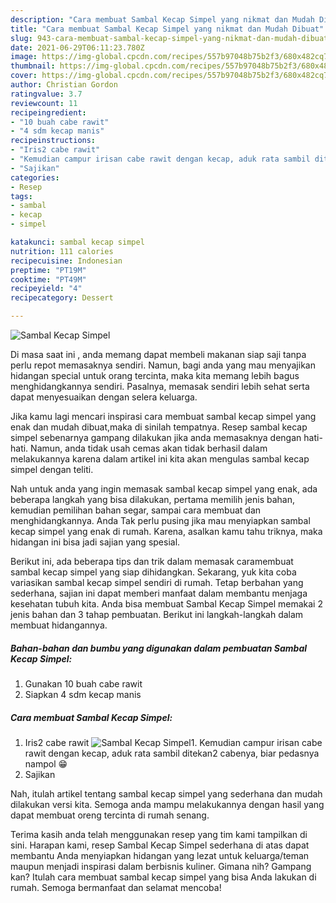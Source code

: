 ```yaml
---
description: "Cara membuat Sambal Kecap Simpel yang nikmat dan Mudah Dibuat"
title: "Cara membuat Sambal Kecap Simpel yang nikmat dan Mudah Dibuat"
slug: 943-cara-membuat-sambal-kecap-simpel-yang-nikmat-dan-mudah-dibuat
date: 2021-06-29T06:11:23.780Z
image: https://img-global.cpcdn.com/recipes/557b97048b75b2f3/680x482cq70/sambal-kecap-simpel-foto-resep-utama.jpg
thumbnail: https://img-global.cpcdn.com/recipes/557b97048b75b2f3/680x482cq70/sambal-kecap-simpel-foto-resep-utama.jpg
cover: https://img-global.cpcdn.com/recipes/557b97048b75b2f3/680x482cq70/sambal-kecap-simpel-foto-resep-utama.jpg
author: Christian Gordon
ratingvalue: 3.7
reviewcount: 11
recipeingredient:
- "10 buah cabe rawit"
- "4 sdm kecap manis"
recipeinstructions:
- "Iris2 cabe rawit"
- "Kemudian campur irisan cabe rawit dengan kecap, aduk rata sambil ditekan2 cabenya, biar pedasnya nampol 😁"
- "Sajikan"
categories:
- Resep
tags:
- sambal
- kecap
- simpel

katakunci: sambal kecap simpel 
nutrition: 111 calories
recipecuisine: Indonesian
preptime: "PT19M"
cooktime: "PT49M"
recipeyield: "4"
recipecategory: Dessert

---
```



![Sambal Kecap Simpel](https://img-global.cpcdn.com/recipes/557b97048b75b2f3/680x482cq70/sambal-kecap-simpel-foto-resep-utama.jpg)

Di masa  saat ini , anda memang dapat membeli makanan siap saji tanpa perlu repot memasaknya sendiri. Namun, bagi anda yang mau menyajikan hidangan special untuk orang tercinta, maka kita memang lebih bagus menghidangkannya sendiri. Pasalnya, memasak sendiri lebih sehat serta dapat menyesuaikan dengan selera keluarga.

Jika kamu lagi mencari inspirasi cara membuat sambal kecap simpel yang enak dan mudah dibuat,maka di sinilah tempatnya. Resep sambal kecap simpel  sebenarnya gampang dilakukan jika anda memasaknya dengan hati-hati. Namun, anda tidak usah cemas akan tidak berhasil dalam melakukannya 
karena dalam artikel ini kita akan mengulas sambal kecap simpel dengan teliti.  



Nah untuk anda yang ingin memasak sambal kecap simpel yang enak, ada beberapa langkah yang bisa dilakukan, pertama memilih jenis bahan, kemudian pemilihan bahan segar, sampai cara membuat dan menghidangkannya. Anda Tak perlu pusing jika mau menyiapkan sambal kecap simpel yang enak di rumah. Karena, asalkan kamu  tahu triknya, maka hidangan ini bisa jadi sajian yang spesial.

Berikut ini, ada beberapa tips dan trik dalam memasak caramembuat sambal kecap simpel yang siap dihidangkan. Sekarang, yuk kita coba variasikan sambal kecap simpel sendiri di rumah. Tetap berbahan yang sederhana, sajian ini dapat memberi manfaat dalam membantu menjaga kesehatan tubuh kita. Anda bisa membuat Sambal Kecap Simpel memakai 2 jenis bahan dan 3 tahap pembuatan. Berikut ini langkah-langkah dalam membuat hidangannya.

<!--inarticleads1-->

##### Bahan-bahan dan bumbu yang digunakan dalam pembuatan Sambal Kecap Simpel:

1. Gunakan 10 buah cabe rawit
1. Siapkan 4 sdm kecap manis




<!--inarticleads2-->

##### Cara membuat Sambal Kecap Simpel:

1. Iris2 cabe rawit
<img src="https://img-global.cpcdn.com/steps/4ba7bade5b76ddc3/160x128cq70/sambal-kecap-simpel-langkah-memasak-1-foto.jpg" alt="Sambal Kecap Simpel">1. Kemudian campur irisan cabe rawit dengan kecap, aduk rata sambil ditekan2 cabenya, biar pedasnya nampol 😁
1. Sajikan




Nah, itulah artikel tentang  sambal kecap simpel  yang sederhana dan mudah dilakukan versi kita. Semoga anda mampu melakukannya dengan hasil yang dapat membuat oreng tercinta di rumah senang. 

Terima kasih anda telah menggunakan resep yang tim kami tampilkan di sini. Harapan kami, resep  Sambal Kecap Simpel sederhana di atas dapat membantu Anda menyiapkan hidangan yang lezat untuk keluarga/teman maupun menjadi inspirasi dalam berbisnis kuliner. Gimana nih? Gampang kan? Itulah cara membuat sambal kecap simpel yang bisa Anda lakukan di rumah. Semoga bermanfaat dan selamat mencoba!

